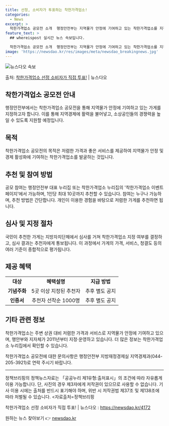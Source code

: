 ```yaml
---
title: 선정, 소비자가 투표하는 착한가격업소!
categories:
  - News
excerpt: >
  착한가격업소 공모전 소개  행정안전부는 지역물가 안정에 기여하고 있는 착한가격업소를 지정·확대하기 위해 ‘착…
feature_text: >
  ## whereispost 실시간 뉴스 속보입니다.

  착한가격업소 공모전 소개  행정안전부는 지역물가 안정에 기여하고 있는 착한가격업소를 지정·확대하기 위해 ‘착…
image: 'https://newsdao.kr/res/images/meta/newsdao_breakingnews.jpg'
---
```


![뉴스다오 속보](https://newsdao.kr/res/images/meta/newsdao_breakingnews.jpg)

<p>출처: <a href="https://newsdao.kr/4172" rel="dofollow">착한가격업소 선정 소비자가 직접 투표!</a> | 뉴스다오</p>

<h2 data-ke-size="size26">착한가격업소 공모전 안내</h2>
<p data-ke-size="size16">행정안전부에서는 착한가격업소 공모전을 통해 지역물가 안정에 기여하고 있는 가게를 지정하고자 합니다. 이를 통해 지역경제에 활력을 불어넣고, 소상공인들의 경쟁력을 높일 수 있도록 지원할 예정입니다.</p>

<h2 data-ke-size="size24">목적</h2>
<p data-ke-size="size16">착한가격업소 공모전의 목적은 저렴한 가격과 좋은 서비스를 제공하여 지역물가 안정 및 경제 활성화에 기여하는 착한가격업소를 발굴하는 것입니다.</p>

<h2 data-ke-size="size24">추천 및 참여 방법</h2>
<p data-ke-size="size16">공모 참여는 행정안전부 대표 누리집 또는 착한가격업소 누리집의 '착한가격업소 이벤트 페이지'에서 가능하며, 1인당 최대 10곳까지 추천할 수 있습니다. 참여는 누구나 가능하며, 추천 방법은 간단합니다. 개인이 이용한 경험을 바탕으로 저렴한 가게를 추천하면 됩니다.</p>

<h2 data-ke-size="size24">심사 및 지정 절차</h2>
<p data-ke-size="size16">국민이 추천한 가게는 지방자치단체에서 심사를 거쳐 착한가격업소 지정 여부를 결정하고, 심사 결과는 추천자에게 통보됩니다. 이 과정에서 가게의 가격, 서비스, 청결도 등의 여러 기준이 종합적으로 평가됩니다.</p>

<h2 data-ke-size="size24">제공 혜택</h2>
<table>
	<tr>
		<td style="text-align: center; height: 17px;"><b>대상</b></td>
		<td style="text-align: center; height: 17px;"><b>혜택설명</b></td>
		<td style="text-align: center; height: 17px;"><b>지급 방법</b></td>
	</tr>
	<tr>
		<td style="text-align: center; height: 17px;"><b>기념주화</b></td>
		<td style="text-align: center; height: 17px;">5곳 이상 지정된 추천자</td>
		<td style="text-align: center; height: 17px;">추후 별도 공지</td>
	</tr>
	<tr>
		<td style="text-align: center; height: 17px;"><b>인증서</b></td>
		<td style="text-align: center; height: 17px;">추천자 선착순 1000명</td>
		<td style="text-align: center; height: 17px;">추후 별도 공지</td>
	</tr>
</table>

<h2 data-ke-size="size24">기타 관련 정보</h2>
<p data-ke-size="size16">착한가격업소는 주변 상권 대비 저렴한 가격과 서비스로 지역물가 안정에 기여하고 있으며, 행안부와 지자체가 2011년부터 지정·운영하고 있습니다. 더 많은 정보는 착한가격업소 누리집에서 확인할 수 있습니다.</p>
<p data-ke-size="size16">착한가격업소 공모전에 대한 문의사항은 행정안전부 지방재정경제실 지역경제과(044-205-3921)로 연락 주시기 바랍니다.</p>
<hr>
<p data-ke-size="size16">정책브리핑의 정책뉴스자료는 「공공누리 제1유형:출처표시」의 조건에 따라 자유롭게 이용 가능합니다. 단, 사진의 경우 제3자에게 저작권이 있으므로 사용할 수 없습니다. 기사 이용 시에는 출처를 반드시 표기해야 하며, 위반 시 저작권법 제37조 및 제138조에 따라 처벌될 수 있습니다. &lt;자료출처=정책브리핑</p>
<p data-ke-size="size16">착한가격업소 선정 소비자가 직접 투표! | 뉴스다오 : <a href="https://newsdao.kr/4172">https://newsdao.kr/4172</a></p>
 

원하는 뉴스 찾아보기 👉 <a href="https://newsdao.kr" rel="dofollow">newsdao.kr</a>


